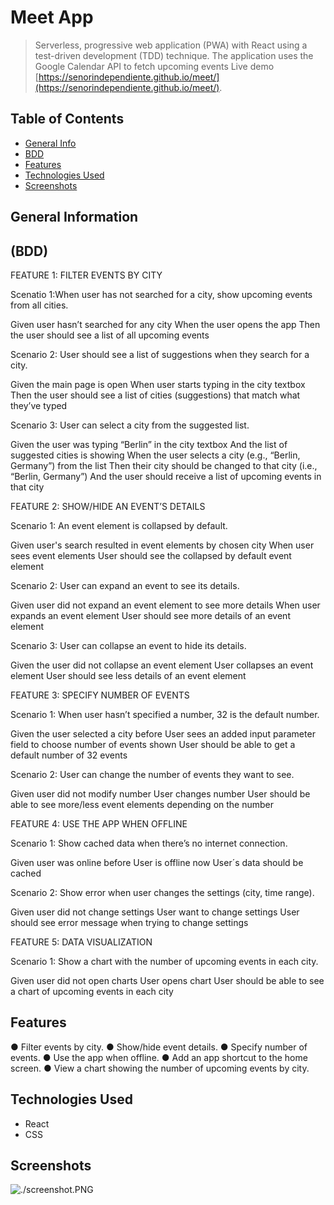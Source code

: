 # Meet App
> Serverless, progressive web application (PWA) with React using a
> test-driven development (TDD) technique. The application uses the Google
> Calendar API to fetch upcoming events
> Live demo [https://senorindependiente.github.io/meet/](https://senorindependiente.github.io/meet/).

## Table of Contents
* [General Info](#general-information)
* [BDD ](#BDD)
* [Features](#features)
* [Technologies Used](#technologies-used)
* [Screenshots](#screenshots)

## General Information


## (BDD)

FEATURE 1: FILTER EVENTS BY CITY

Scenatio 1:When user has not searched for a city, show upcoming events from all cities.

Given user hasn’t searched for any city When the user opens the app Then the user should see a list of all upcoming events

Scenario 2: User should see a list of suggestions when they search for a city.

Given the main page is open When user starts typing in the city textbox Then the user should see a list of cities (suggestions) that match what they’ve typed

Scenario 3: User can select a city from the suggested list.

Given the user was typing “Berlin” in the city textbox And the list of suggested cities is showing When the user selects a city (e.g., “Berlin, Germany”) from the list Then their city should be changed to that city (i.e., “Berlin, Germany”) And the user should receive a list of upcoming events in that city

FEATURE 2: SHOW/HIDE AN EVENT’S DETAILS

Scenario 1: An event element is collapsed by default.

Given user's search resulted in event elements by chosen city When user sees event elements User should see the collapsed by default event element

Scenario 2: User can expand an event to see its details.

Given user did not expand an event element to see more details When user expands an event element User should see more details of an event element

Scenario 3: User can collapse an event to hide its details.


Given the user did not collapse an event element User collapses an event element User should see less details of an event element

FEATURE 3: SPECIFY NUMBER OF EVENTS

Scenario 1: When user hasn’t specified a number, 32 is the default number.

Given the user selected a city before User sees an added input parameter field to choose number of events shown User should be able to get a default number of 32 events

Scenario 2: User can change the number of events they want to see.

Given user did not modify number User changes number User should be able to see more/less event elements depending on the number

FEATURE 4: USE THE APP WHEN OFFLINE

Scenario 1: Show cached data when there’s no internet connection.

Given user was online before User is offline now User´s data should be cached

Scenario 2: Show error when user changes the settings (city, time range).

Given user did not change settings User want to change settings User should see error message when trying to change settings

FEATURE 5: DATA VISUALIZATION

Scenario 1: Show a chart with the number of upcoming events in each city.

Given user did not open charts User opens chart User should be able to see a chart of upcoming events in each city



## Features
● Filter events by city.
● Show/hide event details.
● Specify number of events.
● Use the app when offline.
● Add an app shortcut to the home screen.
● View a chart showing the number of upcoming events by city.

## Technologies Used
- React 
- CSS

## Screenshots
![./screenshot.PNG](./screenshot.PNG)








